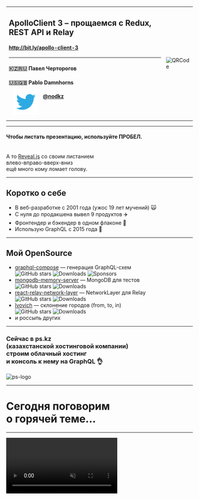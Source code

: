 <table>
  <tr>
    <td style="vertical-align: middle">
        <div style="vertical-align: text-top;">
        <h2 class="green">ApolloClient 3 – прощаемся с Redux, REST API и Relay</h3>
        <h4><a href="http://bit.ly/apollo-client-3" target="_blank">http://bit.ly/apollo-client-3</a></h4>
        <hr/>
        <h4>🇰🇿🇷🇺 Павел Черторогов</h4>
        <h4>🇺🇸🇬🇧 Pablo Damnhorns</h4>
        <h4><img src="../assets/logo/twitter.png" style="height: 70px;border: none;background: none;box-shadow: none;float: left;margin: 0 11px;position: relative;top: -11px;" /> <a href="https://twitter.com/nodkz" target="_blank">@nodkz</a></h4>
      </div>
    </td>
    <td>
      <!-- QRCode generator: http://goqr.me/#t=url -->
      <!-- hhttp://bit.ly/apollo-client-3-->
      <img src="slides/00-start/qr-code.png" alt="QRCode" class="plain" style="max-width: 500px" />
    </td>
  </tr>
</table>

---

#### Чтобы листать презентацию, используйте ПРОБЕЛ.

<br /> А то [Reveal.js](https://github.com/hakimel/reveal.js/) со своим листанием<br />влево-вправо-вверх-вниз<br /> ещё много кому ломает голову.

-----

## Коротко о себе

- В веб-разработке с 2001 года (ужос 19 лет мучений) 🙀
- С нуля до продакшена вывел 9 продуктов ✈️ <!-- .element: class="fragment" -->
- Фронтендер и бэкендер в одном флаконе 💑 <!-- .element: class="fragment" -->
- Использую GraphQL с 2015 года 💃 <!-- .element: class="fragment" -->

-----

## Мой OpenSource

- [graphql-compose](https://github.com/graphql-compose/graphql-compose) — генерация GraphQL-схем <br/> ![GitHub stars](https://img.shields.io/github/stars/graphql-compose/graphql-compose.svg?color=lightgrey) <!-- .element: class="plain" style="padding-left: 150px; height: 40px; vertical-align: middle;" --> ![Downloads](https://img.shields.io/npm/dw/graphql-compose.svg?color=lightgrey) <!-- .element: class="plain" style="height: 40px; vertical-align: middle;" --> ![Sponsors](https://img.shields.io/opencollective/all/graphql-compose?color=lightgrey) <!-- .element: class="plain" style="height: 40px; vertical-align: middle;" -->
- [mongodb-memory-server](https://github.com/nodkz/mongodb-memory-server) — MongoDB для тестов <br/> ![GitHub stars](https://img.shields.io/github/stars/nodkz/mongodb-memory-server.svg?color=lightgrey) <!-- .element: class="plain" style="padding-left: 150px; height: 40px; vertical-align: middle;"  --> ![Downloads](https://img.shields.io/npm/dw/mongodb-memory-server.svg?color=lightgrey) <!-- .element: class="plain" style="height: 40px; vertical-align: middle;" -->
- [react-relay-network-layer](https://github.com/relay-tools/react-relay-network-layer) — NetworkLayer для Relay <br/> ![GitHub stars](https://img.shields.io/github/stars/relay-tools/react-relay-network-layer.svg?color=lightgrey) <!-- .element: class="plain" style="padding-left: 150px; height: 40px; vertical-align: middle;"  --> ![Downloads](https://img.shields.io/npm/dw/react-relay-network-layer.svg?color=lightgrey) <!-- .element: class="plain" style="height: 40px; vertical-align: middle;" -->
- [lvovich](https://github.com/nodkz/lvovich) — склонение городов (from, to, in)<br/> ![GitHub stars](https://img.shields.io/github/stars/nodkz/lvovich.svg?color=lightgrey) <!-- .element: class="plain" style="padding-left: 150px; height: 40px; vertical-align: middle;" --> ![Downloads](https://img.shields.io/npm/dw/lvovich.svg?color=lightgrey) <!-- .element: class="plain" style="height: 40px; vertical-align: middle;" -->
- и россыпь других

-----

### Сейчас в ps.kz<br/>(казахстанской хостинговой компании)<br/>строим облачный хостинг <br/>и консоль к нему на GraphQL 👌

![ps-logo](https://user-images.githubusercontent.com/1946920/57164502-21634300-6e16-11e9-8c45-6d10fe9dea4e.jpg) <!-- .element: style="max-width: 1000px;" class="plain"  -->

-----

# Сегодня поговорим <br/>о горячей теме...

-----

<video data-autoplay src="./fire.mp4" muted loop></video>
